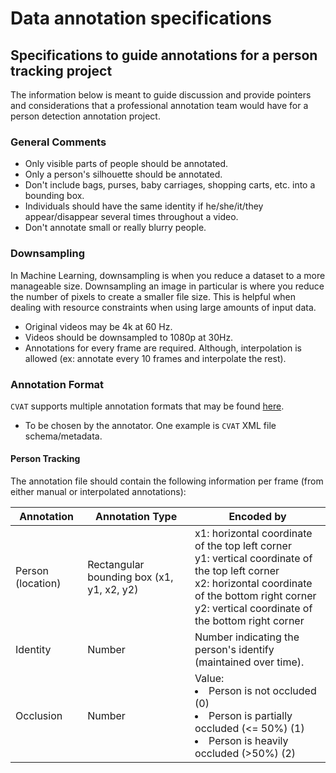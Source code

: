# Data annotation specifications

## Specifications to guide annotations for a person tracking project

The information below is meant to guide discussion and provide pointers and considerations that a professional annotation team would have for a person detection annotation project.

### General Comments

- Only visible parts of people should be annotated.
- Only a person's silhouette should be annotated.
- Don't include bags, purses, baby carriages, shopping carts, etc. into a bounding box.
- Individuals should have the same identity if he/she/it/they appear/disappear several times throughout a video.
- Don't annotate small or really blurry people.

### Downsampling

In Machine Learning, downsampling is when you reduce a dataset to a more manageable size.
Downsampling an image in particular is where you reduce the number of pixels to create a smaller file size.
This is helpful when dealing with resource constraints when using large amounts of input data. 

- Original videos may be 4k at 60 Hz.
- Videos should be downsampled to 1080p at 30Hz.
- Annotations for every frame are required.
Although, interpolation is allowed (ex: annotate every 10 frames and interpolate the rest).

### Annotation Format

`CVAT` supports multiple annotation formats that may be found [here](https://openvinotoolkit.github.io/cvat/docs/manual/advanced/formats/).

- To be chosen by the annotator. One example is `CVAT` XML file schema/metadata.

#### Person Tracking

The annotation file should contain the following information per frame
(from either manual or interpolated annotations):

| Annotation        | Annotation Type                             | Encoded by                                                                                                                                                                                                             |
|-------------------|---------------------------------------------|------------------------------------------------------------------------------------------------------------------------------------------------------------------------------------------------------------------------|
| Person (location) | Rectangular bounding box (x1, y1, x2, y2)   | x1: horizontal coordinate of the top left corner <br> y1: vertical coordinate of the top left corner <br> x2: horizontal coordinate of the bottom right corner <br> y2: vertical coordinate of the bottom right corner |
| Identity          | Number                                      | Number indicating the person's identify (maintained over time). |
| Occlusion  | Number                                      | Value: <li> Person is not occluded (0) <li> Person is partially occluded (<= 50%) (1) <li> Person is heavily occluded (>50%) (2) |
